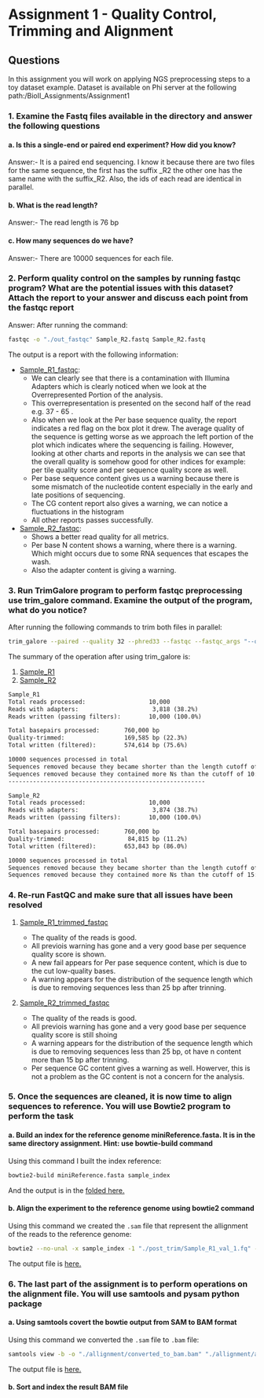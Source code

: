 # Assignment 1 - Quality Control, Trimming and Alignment

## Questions

In this assignment you will work on applying NGS preprocessing steps to a toy dataset example.
Dataset is available on Phi server at the following path:/BioII_Assignments/Assignment1

### 1. Examine the Fastq files available in the directory and answer the following questions

#### a. Is this a single-end or paired end experiment? How did you know?

Answer:- It is a paired end sequencing. I know it because there are two files for the same sequence, the first has the suffix _R2 the other one has the same name with the suffix_R2. Also, the ids of each read are identical in parallel.

#### b. What is the read length?

Answer:- The read length is 76 bp

#### c. How many sequences do we have?

Answer:- There are 10000 sequences for each file.

### 2. Perform quality control on the samples by running fastqc program? What are the potential issues with this dataset? Attach the report to your answer and discuss each point from the fastqc report

Answer: After running the command:

```bash
fastqc -o "./out_fastqc" Sample_R2.fastq Sample_R2.fastq
```

The output is a report with the following information:

- [Sample_R1_fastqc](out_fastqc/Sample_R1_fastqc.html):
  - We can clearly see that there is a contamination with Illumina Adapters which is clearly noticed when we look at the Overrepresented Portion of the analysis.
  - This overrepresentation is presented on the second half of the read e.g. 37 - 65 .
  - Also when we look at the Per base sequence quality, the report indicates a red flag on the box plot it drew. The average quality of the sequence is getting worse as we approach the left portion of the plot which indicates where the sequencing is failing. However, looking at other charts and reports in the analysis we can see that the overall quality is somehow good for other indices for example: per tile quality score and per sequence quality score as well.
  - Per base sequence content gives us a warning because there is some mismatch of the nucleotide content especially in the early and late positions of sequencing.
  - The CG content report also gives a warning, we can notice a fluctuations in the histogram
  - All other reports passes successfully.
- [Sample_R2_fastqc](out_fastqc/Sample_R2_fastqc.html):
  - Shows a better read quality for all metrics.
  - Per base N content shows a warning, where there is a warning. Which might occurs due to some RNA sequences that escapes the wash.
  - Also the adapter content is giving a warning.

### 3. Run TrimGalore program to perform fastqc preprocessing use trim_galore command. Examine the output of the program, what do you notice?

After running the following commands to trim both files in parallel:

```bash
trim_galore --paired --quality 32 --phred33 --fastqc --fastqc_args "--outdir './post_trim/fastqc'" --output_dir "./post_trim" --illumina --dont_gzip --length 25 --max_n 10 "./init_fasta/Sample_R1.fastq" "./init_fasta/Sample_R2.fastq"
```

The summary of the operation after using trim_galore is:

1. [Sample_R1](post_trim/Sample_R1.fastq_trimming_report.txt)
2. [Sample_R2](post_trim/Sample_R2_val_2.fq)

```txt
Sample_R1
Total reads processed:                  10,000
Reads with adapters:                     3,818 (38.2%)
Reads written (passing filters):        10,000 (100.0%)

Total basepairs processed:       760,000 bp
Quality-trimmed:                 169,585 bp (22.3%)
Total written (filtered):        574,614 bp (75.6%)

10000 sequences processed in total
Sequences removed because they became shorter than the length cutoff of 25 bp: 980 (9.8%)
Sequences removed because they contained more Ns than the cutoff of 10: 0 (0.0%)
--------------------------------------------------------

Sample_R2
Total reads processed:                  10,000
Reads with adapters:                     3,874 (38.7%)
Reads written (passing filters):        10,000 (100.0%)

Total basepairs processed:       760,000 bp
Quality-trimmed:                  84,815 bp (11.2%)
Total written (filtered):        653,843 bp (86.0%)

10000 sequences processed in total
Sequences removed because they became shorter than the length cutoff of 25 bp: 909 (9.1%)
Sequences removed because they contained more Ns than the cutoff of 15: 0 (0.0%)
```

### 4. Re-run FastQC and make sure that all issues have been resolved

1. [Sample_R1_trimmed_fastqc](post_trim/fastqc/Sample_R1_val_1_fastqc.html)
   - The quality of the reads is good.
   - All previois warning has gone and a very good base per sequence quality score is shown.
   - A new fail appears for Per pase sequence content, which is due to the cut low-quality bases.
   - A warning appears for the distribution of the sequence length which is due to removing sequences less than 25 bp after trinning.

2. [Sample_R2_trimmed_fastqc](post_trim/fastqc/Sample_R2_val_2_fastqc.html)
   - The quality of the reads is good.
   - All previois warning has gone and a very good base per sequence quality score is still shoing
   - A warning appears for the distribution of the sequence length which is due to removing sequences less than 25 bp, ot have n content more than 15 bp after trinning.
   - Per sequence GC content gives a warning as well. Howerver, this is not a problem as the GC content is not a concern for the analysis.

### 5. Once the sequences are cleaned, it is now time to align sequences to reference. You will use Bowtie2 program to perform the task

#### a. Build an index for the reference genome miniReference.fasta. It is in the same directory assignment. Hint: use bowtie-build command

Using this command I built the index reference:

```bash
bowtie2-build miniReference.fasta sample_index
```

And the output is in the [folded here.](./allignment)

#### b. Align the experiment to the reference genome using bowtie2 command

Using this command we created the `.sam` file that represent the allignment of the reads to the reference genome:

```bash
bowtie2 --no-unal -x sample_index -1 "./post_trim/Sample_R1_val_1.fq" -2 "./post_trim/Sample_R2_val_2.fq" -S alligned_sample.sam
```

The output file is [here.](./allignment/alligned_sample.sam)

### 6. The last part of the assignment is to perform operations on the alignment file. You will use samtools and pysam python package

#### a. Using samtools covert the bowtie output from SAM to BAM format

Using this command we converted the `.sam` file to `.bam` file:

```bash
samtools view -b -o "./allignment/converted_to_bam.bam" "./allignment/alligned_sample.sam"
```

The output file is [here.](./allignment/converted_to_bam.bam)

#### b. Sort and index the result BAM file
